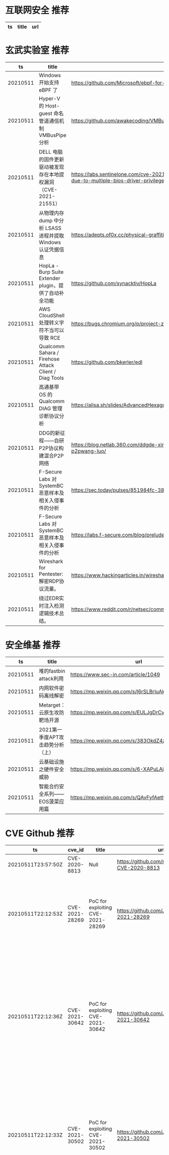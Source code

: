 # 互联网安全 推荐
| ts | title | url| 
| --- | --- | ---| 


# 玄武实验室 推荐
| ts | title | url| 
| --- | --- | ---| 
| 20210511 | Windows 开始支持 eBPF 了 | https://github.com/Microsoft/ebpf-for-windows| 
| 20210511 | Hyper-V 的 Host-guest 命名管道通信机制 VMBusPipe 分析 | https://github.com/awakecoding/VMBusPipe| 
| 20210511 | DELL 电脑的固件更新驱动被发现存在本地提权漏洞（CVE-2021-21551） | https://labs.sentinelone.com/cve-2021-21551-hundreds-of-millions-of-dell-computers-at-risk-due-to-multiple-bios-driver-privilege-escalation-flaws/| 
| 20210511 | 从物理内存 dump 中分析 LSASS 进程并提取 Windows 认证凭据信息 | https://adepts.of0x.cc/physical-graffiti-lsass/| 
| 20210511 | HopLa - Burp Suite Extender plugin，提供了自动补全功能 | https://github.com/synacktiv/HopLa| 
| 20210511 | AWS CloudShell 处理转义字符不当可以导致 RCE | https://bugs.chromium.org/p/project-zero/issues/detail?id=2154| 
| 20210511 | Qualcomm Sahara / Firehose Attack Client / Diag Tools | https://github.com/bkerler/edl| 
| 20210511 | 高通基带 OS 的 Qualcomm DIAG 管理诊断协议分析 | https://alisa.sh/slides/AdvancedHexagonDiag.pdf| 
| 20210511 | DDG的新征程——自研P2P协议构建混合P2P网络 | https://blog.netlab.360.com/ddgde-xin-zheng-cheng-zi-yan-p2pxie-yi-gou-jian-hun-he-p2pwang-luo/| 
| 20210511 | F-Secure Labs 对 SystemBC 恶意样本及相关入侵事件的分析 | https://sec.today/pulses/851984fc-3809-4b03-9f61-7ba9cab79a8d/| 
| 20210511 | F-Secure Labs 对 SystemBC 恶意样本及相关入侵事件的分析 | https://labs.f-secure.com/blog/prelude-to-ransomware-systembc/| 
| 20210511 | Wireshark for Pentester: 解密RDP协议流量。 | https://www.hackingarticles.in/wireshark-for-pentester-decrypting-rdp-traffic/| 
| 20210511 | 绕过EDR实时注入检测逻辑技术总结。 | https://www.reddit.com/r/netsec/comments/n7mx1r/bypassing_edr_realtime_injection_detection_logic/| 


# 安全维基 推荐
| ts | title | url| 
| --- | --- | ---| 
| 20210511 | 堆的fastbin attack利用 | https://www.sec-in.com/article/1049| 
| 20210511 | 内网软件密码离线解密 | https://mp.weixin.qq.com/s/l6rSLBrluAkRrB0rYPcdLg| 
| 20210511 | Metarget：云原生攻防靶场开源 | https://mp.weixin.qq.com/s/EULJgDrCvuq3DwUpGUskfQ| 
| 20210511 | 2021第一季度APT攻击趋势分析（上） | https://mp.weixin.qq.com/s/383OkdZ4z4rFUfjLf3Ymhw| 
| 20210511 | 云基础设施之硬件安全威胁 | https://mp.weixin.qq.com/s/6-XAPuLAieb11GpNK3x7Zw| 
| 20210511 | 智能合约安全系列——EOS菠菜应用篇 | https://mp.weixin.qq.com/s/QAvFyfAetlwF3Vow-liEew| 


# CVE Github 推荐
| ts | cve_id | title | url | cve_detail| 
| --- | --- | --- | --- | ---| 
| 20210511T23:57:50Z | CVE-2020-8813 | Null | https://github.com/m4udSec/Cacti-CVE-2020-8813 | | 
| 20210511T22:12:53Z | CVE-2021-28269 | PoC for exploiting CVE-2021-28269 | https://github.com/JamesGeee/CVE-2021-28269 | Soyal Technology 701Client 9.0.1 is vulnerable to Insecure permissions via client.exe binary with Authenticated Users group with Full permissions.| 
| 20210511T22:12:36Z | CVE-2021-30642 | PoC for exploiting CVE-2021-30642 | https://github.com/JamesGeee/CVE-2021-30642 | An input validation flaw in the Symantec Security Analytics web UI 7.2 prior 7.2.7, 8.1, prior to 8.1.3-NSR3, 8.2, prior to 8.2.1-NSR2 or 8.2.2 allows a remote, unauthenticated attacker to execute arbitrary OS commands on the target with elevated privileges.| 
| 20210511T22:12:33Z | CVE-2021-30502 | PoC for exploiting CVE-2021-30502 | https://github.com/JamesGeee/CVE-2021-30502 | The unofficial vscode-ghc-simple (aka Simple Glasgow Haskell Compiler) extension before 0.2.3 for Visual Studio Code allows remote code execution via a crafted workspace configuration with replCommand.| 
| 20210511T22:12:29Z | CVE-2021-20716 | PoC for exploiting CVE-2021-20716 | https://github.com/JamesGeee/CVE-2021-20716 | Hidden functionality in multiple Buffalo network devices (BHR-4RV firmware Ver.2.55 and prior, FS-G54 firmware Ver.2.04 and prior, WBR2-B11 firmware Ver.2.32 and prior, WBR2-G54 firmware Ver.2.32 and prior, WBR2-G54-KD firmware Ver.2.32 and prior, WBR-B11 firmware Ver.2.23 and prior, WBR-G54 firmware Ver.2.23 and prior, WBR-G54L firmware Ver.2.20 and prior, WHR2-A54G54 firmware Ver.2.25 and prior, WHR2-G54 firmware Ver.2.23 and prior, WHR2-G54V firmware Ver.2.55 and prior, WHR3-AG54 firmware Ver.2.23 and prior, WHR-G54 firmware Ver.2.16 and prior, WHR-G54-NF firmware Ver.2.10 and prior, WLA2-G54 firmware Ver.2.24 and prior, WLA2-G54C firmware Ver.2.24 and prior, WLA-B11 firmware Ver.2.20 and prior, WLA-G54 firmware Ver.2.20 and prior, WLA-G54C firmware Ver.2.20 and prior, WLAH-A54G54 firmware Ver.2.54 and prior, WLAH-AM54G54 firmware Ver.2.54 and prior, WLAH-G54 firmware Ver.2.54 and prior, WLI2-TX1-AG54 firmware Ver.2.53 and prior, WLI2-TX1-AMG54 firmware Ver.2.53 and prior, WLI2-TX1-G54 firmware Ver.2.20 and prior, WLI3-TX1-AMG54 firmware Ver.2.53 and prior, WLI3-TX1-G54 firmware Ver.2.53 and prior, WLI-T1-B11 firmware Ver.2.20 and prior, WLI-TX1-G54 firmware Ver.2.20 and prior, WVR-G54-NF firmware Ver.2.02 and prior, WZR-G108 firmware Ver.2.41 and prior, WZR-G54 firmware Ver.2.41 and prior, WZR-HP-G54 firmware Ver.2.41 and prior, WZR-RS-G54 firmware Ver.2.55 and prior, and WZR-RS-G54HP firmware Ver.2.55 and prior) allows a remote attacker to enable the debug option and to execute arbitrary code or OS commands, change the configuration, and cause a denial of service (DoS) condition.| 
| 20210511T22:12:27Z | CVE-2021-30165 | PoC for exploiting CVE-2021-30165 | https://github.com/JamesGeee/CVE-2021-30165 | The default administrator account & password of the EDIMAX wireless network camera is hard-coded. Remote attackers can disassemble firmware to obtain the privileged permission and further control the devices.| 
| 20210511T22:12:24Z | CVE-2020-36326 | PoC for exploiting CVE-2020-36326 | https://github.com/JamesGeee/CVE-2020-36326 | PHPMailer 6.1.8 through 6.4.0 allows object injection through Phar Deserialization via addAttachment with a UNC pathname. NOTE: this is similar to CVE-2018-19296, but arose because 6.1.8 fixed a functionality problem in which UNC pathnames were always considered unreadable by PHPMailer, even in safe contexts. As an unintended side effect, this fix eliminated the code that blocked addAttachment exploitation.| 
| 20210511T22:12:21Z | CVE-2021-31826 | PoC for exploiting CVE-2021-31826 | https://github.com/JamesGeee/CVE-2021-31826 | Shibboleth Service Provider 3.x before 3.2.2 is prone to a NULL pointer dereference flaw involving the session recovery feature. The flaw is exploitable (for a daemon crash) on systems not using this feature if a crafted cookie is supplied.| 
| 20210511T22:12:19Z | CVE-2020-23127 | PoC for exploiting CVE-2020-23127 | https://github.com/JamesGeee/CVE-2020-23127 | Chamilo LMS 1.11.10 is affected by Cross Site Request Forgery (CSRF) via the edit_user function by targeting an admin user.| 
| 20210511T22:12:16Z | CVE-2020-17517 | PoC for exploiting CVE-2020-17517 | https://github.com/JamesGeee/CVE-2020-17517 | The S3 buckets and keys in a secure Apache Ozone Cluster must be inaccessible to anonymous access by default. The current security vulnerability allows access to keys and buckets through a curl command or an unauthenticated HTTP request. This enables unauthorized access to buckets and keys thereby exposing data to anonymous clients or users. This affected Apache Ozone prior to the 1.1.0 release.| 


# klee on Github 推荐
| ts | title | url | stars | forks| 
| --- | --- | --- | --- | ---| 
| 20210511T16:55:17Z | KLEE Symbolic Execution Engine | https://github.com/klee/klee | 1687 | 492| 
| 20210511T16:15:31Z | RVT is a collection of tools/libraries to support both static and dynamic verification of Rust programs. | https://github.com/project-oak/rust-verification-tools | 129 | 13| 
| 20210511T15:24:29Z | Klee%s mug is good. | https://github.com/kleeMug/kleeMug | 0 | 0| 
| 20210511T10:56:09Z | 원신 가챠 시뮬레이터 | https://github.com/LunaNyan/Genshin_Klee_Discord_Bot | 1 | 0| 
| 20210511T08:20:28Z | 99484 A & C team Worlds Code for 2021 Live-Remote Skills | https://github.com/Jython1415/penguin-Klee | 1 | 0| 
| 20210511T03:58:59Z | An open-source Chinese font derived from Fontworks% Klee One. 一款基于 FONTWORKS 的 Klee One 的开源中文字体。 | https://github.com/lxgw/LxgwWenKai | 582 | 14| 


# s2e on Github 推荐
| ts | title | url | stars | forks| 
| --- | --- | --- | --- | ---| 
| 20210511T18:16:46Z | S2E: A platform for multi-path program analysis with selective symbolic execution. | https://github.com/S2E/s2e | 119 | 30| 


# exploit on Github 推荐
| ts | title | url | stars | forks| 
| --- | --- | --- | --- | ---| 
| 20210511T23:14:18Z | Search for sensitive information within ASCII files during post exploitation activities in a Windows environment. | https://github.com/captaininappropriate/WSIS | 0 | 0| 
| 20210511T23:01:59Z | A collection of more than 140+ tools, scripts, cheatsheets and other loots that I have developed over years for Red Teaming/Pentesting/IT Security audits purposes. Most of them came handy on at least one of my real-world engagements. | https://github.com/mgeeky/Penetration-Testing-Tools | 651 | 157| 
| 20210511T22:32:40Z | An ethical pentest framework by the GeckoSec Team. It include scanning tools, exploitation tools and other hacking tools. | https://github.com/Elieroc/GeckoSec | 2 | 1| 
| 20210511T22:12:53Z | PoC for exploiting CVE-2021-28269 | https://github.com/JamesGeee/CVE-2021-28269 | 0 | 0| 
| 20210511T22:12:36Z | PoC for exploiting CVE-2021-30642 | https://github.com/JamesGeee/CVE-2021-30642 | 0 | 0| 
| 20210511T22:12:33Z | PoC for exploiting CVE-2021-30502 | https://github.com/JamesGeee/CVE-2021-30502 | 0 | 0| 
| 20210511T22:12:29Z | PoC for exploiting CVE-2021-20716 | https://github.com/JamesGeee/CVE-2021-20716 | 0 | 0| 
| 20210511T22:12:27Z | PoC for exploiting CVE-2021-30165 | https://github.com/JamesGeee/CVE-2021-30165 | 0 | 0| 
| 20210511T22:12:24Z | PoC for exploiting CVE-2020-36326 | https://github.com/JamesGeee/CVE-2020-36326 | 0 | 0| 
| 20210511T22:12:21Z | PoC for exploiting CVE-2021-31826 | https://github.com/JamesGeee/CVE-2021-31826 | 0 | 0| 


# backdoor on Github 推荐
| ts | title | url | stars | forks| 
| --- | --- | --- | --- | ---| 
| 20210511T20:31:46Z | A Simple android remote administration tool using sockets. It uses java on the client side and python on the server side | https://github.com/karma9874/AndroRAT | 223 | 101| 
| 20210511T19:51:46Z | some php backdoor shell collection :%) | https://github.com/darkhunter141/Backdoor-Shell | 1 | 0| 
| 20210511T19:32:32Z | Create a backdoor to a WordPress website. | https://github.com/majidamiri70/backdoor_for_wp | 0 | 0| 
| 20210511T19:19:42Z | Python 3 IRC Bot / Botnet | https://github.com/trackmastersteve/HackServ | 19 | 16| 
| 20210511T15:49:18Z | Fully Undetectable Malware Backdoor | https://github.com/raunvk/stealthware-backdoor | 13 | 7| 
| 20210511T14:49:56Z | Hanoman is an GUI antivirus engine singature based detection 🐒 | https://github.com/hrtywhy/Hanoman | 1 | 1| 
| 20210511T14:25:05Z | backdoors Disclaimer:ich hafte keine schäden was das programm verursachen kann | https://github.com/djweasy/Backdoors | 0 | 0| 
| 20210511T14:22:38Z | Backdoors  | https://github.com/djweasy/Backdoor | 0 | 0| 
| 20210511T11:12:04Z | Git introduction with a backdoor | https://github.com/niwantya/First-git | 0 | 0| 
| 20210511T10:53:50Z | A curated list of backdoor learning resources | https://github.com/THUYimingLi/backdoor-learning-resources | 233 | 38| 


# fuzz on Github 推荐
| ts | title | url | stars | forks| 
| --- | --- | --- | --- | ---| 
| 20210511T23:49:47Z | Project for the subject %Introducción a Inteligencia Artificial% of 6th year of the electronic engineering career | https://github.com/fedegonzalezit/Fuzzy-logic-TradingAlgo | 0 | 0| 
| 20210511T23:47:02Z | Null | https://github.com/ottypes/fuzzer | 15 | 4| 
| 20210511T23:34:54Z | Null | https://github.com/VeriBlock/fuzz-corpus | 0 | 1| 
| 20210511T22:43:37Z | Null | https://github.com/BiancaAnaP/fuzzy-potato | 0 | 0| 
| 20210511T22:37:03Z | Personal website of Laurence Hughes | https://github.com/fuzzylogicxx/fuzzylogic | 4 | 1| 
| 20210511T22:05:52Z | Software for fuzzing, used on web application pentestings. | https://github.com/NESCAU-UFLA/FuzzingTool | 70 | 16| 
| 20210511T21:51:42Z | Fuzzco Nuxt template. | https://github.com/fuzzco/fuzznuxt | 5 | 1| 
| 20210511T21:36:45Z | Null | https://github.com/setsal/fuzz_bench | 0 | 0| 
| 20210511T21:31:14Z | A self-hosted Fuzzing-As-A-Service platform | https://github.com/microsoft/onefuzz | 2324 | 125| 
| 20210511T21:22:51Z | Recipe book that produces recipes based on user input of given ingredients. | https://github.com/DominicYoung1/fuzzy-octo-garbanzo | 0 | 0| 



# 日更新程序
